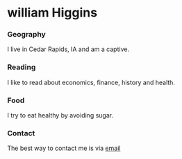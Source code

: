 # william Higgins

### Geography

I live in Cedar Rapids, IA and am a captive.

### Reading

I like to read about economics, finance, history and health.

### Food

I try to eat healthy by avoiding sugar.

### Contact

The best way to contact me is via [email](bisongrad@gmail.com)
